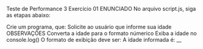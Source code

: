 Teste de Performance 3
Exercício 01
ENUNCIADO
No arquivo script.js, siga as etapas abaixo:

Crie um programa, que:
Solicite ao usuário que informe sua idade
OBSERVAÇÕES
Converta a idade para o formato númerico
Exiba a idade no console.log()
O formato de exibição deve ser:
A idade informada é: __